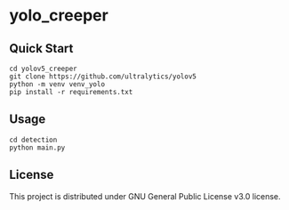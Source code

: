 # yolo_creeper

## Quick Start

```
cd yolov5_creeper
git clone https://github.com/ultralytics/yolov5
python -m venv venv_yolo
pip install -r requirements.txt
```

## Usage
```
cd detection
python main.py
```
## License
This project is distributed under GNU General Public License v3.0 license.
